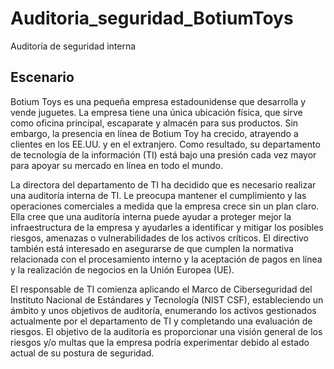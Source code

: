 # Auditoria_seguridad_BotiumToys
Auditoría de seguridad interna

## Escenario
Botium Toys es una pequeña empresa estadounidense que desarrolla y vende juguetes. La empresa tiene una única ubicación física, que sirve como oficina principal, escaparate y almacén para sus productos. Sin embargo, la presencia en línea de Botium Toy ha crecido, atrayendo a clientes en los EE.UU. y en el extranjero. Como resultado, su departamento de tecnología de la información (TI) está bajo una presión cada vez mayor para apoyar su mercado en línea en todo el mundo.

La directora del departamento de TI ha decidido que es necesario realizar una auditoría interna de TI. Le preocupa mantener el cumplimiento y las operaciones comerciales a medida que la empresa crece sin un plan claro. Ella cree que una auditoría interna puede ayudar a proteger mejor la infraestructura de la empresa y ayudarles a identificar y mitigar los posibles riesgos, amenazas o vulnerabilidades de los activos críticos. El directivo también está interesado en asegurarse de que cumplen la normativa relacionada con el procesamiento interno y la aceptación de pagos en línea y la realización de negocios en la Unión Europea (UE).

El responsable de TI comienza aplicando el Marco de Ciberseguridad del Instituto Nacional de Estándares y Tecnología (NIST CSF), estableciendo un ámbito y unos objetivos de auditoría, enumerando los activos gestionados actualmente por el departamento de TI y completando una evaluación de riesgos. El objetivo de la auditoría es proporcionar una visión general de los riesgos y/o multas que la empresa podría experimentar debido al estado actual de su postura de seguridad.
